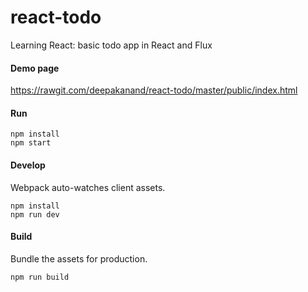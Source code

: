 # react-todo
Learning React: basic todo app in React and Flux

#### Demo page
https://rawgit.com/deepakanand/react-todo/master/public/index.html


#### Run

```
npm install
npm start
```

#### Develop

Webpack auto-watches client assets.

```
npm install
npm run dev
```

#### Build

Bundle the assets for production.

```
npm run build
```


